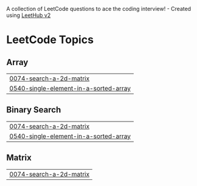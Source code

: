 A collection of LeetCode questions to ace the coding interview! - Created using [LeetHub v2](https://github.com/arunbhardwaj/LeetHub-2.0)
<!---LeetCode Topics Start-->
# LeetCode Topics
## Array
|  |
| ------- |
| [0074-search-a-2d-matrix](https://github.com/satya31vikas/LeetcodetoGitHub/tree/master/0074-search-a-2d-matrix) |
| [0540-single-element-in-a-sorted-array](https://github.com/satya31vikas/LeetcodetoGitHub/tree/master/0540-single-element-in-a-sorted-array) |
## Binary Search
|  |
| ------- |
| [0074-search-a-2d-matrix](https://github.com/satya31vikas/LeetcodetoGitHub/tree/master/0074-search-a-2d-matrix) |
| [0540-single-element-in-a-sorted-array](https://github.com/satya31vikas/LeetcodetoGitHub/tree/master/0540-single-element-in-a-sorted-array) |
## Matrix
|  |
| ------- |
| [0074-search-a-2d-matrix](https://github.com/satya31vikas/LeetcodetoGitHub/tree/master/0074-search-a-2d-matrix) |
<!---LeetCode Topics End-->